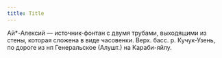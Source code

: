 ```yaml
---
title: Title
---
```


Ай*-Алексий — источник-фонтан с двумя трубами, выходящими из стены, которая
сложена в виде часовенки. Верх. басс. р. Кучук-Узень, по дороге из нп
Генеральское (Алушт.) на Караби-яйлу.
